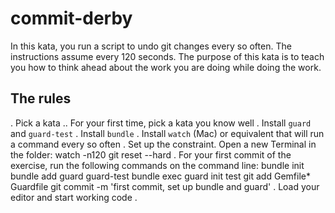 # commit-derby

In this kata, you run a script to undo git changes every so often. The instructions assume every 120 seconds.
The purpose of this kata is to teach you how to think ahead about the work you are doing while doing the work.

## The rules

. Pick a kata
.. For your first time, pick a kata you know well
. Install `guard` and `guard-test`
. Install `bundle`
. Install `watch` (Mac) or equivalent that will run a command every so often
. Set up the constraint. Open a new Terminal in the folder:
    watch -n120 git reset --hard
. For your first commit of the exercise, run the following commands on the command line:
    bundle init
    bundle add guard guard-test
    bundle exec guard init test
    git add Gemfile* Guardfile
    git commit -m 'first commit, set up bundle and guard'
. Load your editor and start working
    code .